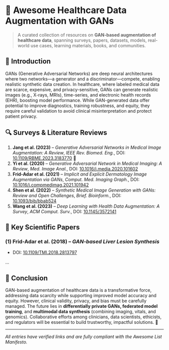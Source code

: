 # 🧪 Awesome Healthcare Data Augmentation with GANs

> A curated collection of resources on **GAN-based augmentation of healthcare data**, spanning surveys, papers, datasets, models, real-world use cases, learning materials, books, and communities.

## 📘 Introduction

GANs (Generative Adversarial Networks) are deep neural architectures where two networks—a generator and a discriminator—compete, enabling realistic synthetic data creation. In healthcare, where labeled medical data are scarce, expensive, and privacy-sensitive, GANs can generate realistic images (e.g., X-rays, MRIs), time-series, and electronic health records (EHR), boosting model performance. While GAN-generated data offer potential to improve diagnostics, training robustness, and equity, they require careful validation to avoid clinical misinterpretation and protect patient privacy.

## 🔍 Surveys & Literature Reviews

1. **Jang et al. (2023)** – *Generative Adversarial Networks in Medical Image Augmentation: A Review*, *IEEE Rev. Biomed. Eng.*, DOI: [10.1109/RBME.2023.3183770](https://doi.org/10.1109/RBME.2023.3183770) 📄  
2. **Yi et al. (2020)** – *Generative Adversarial Network in Medical Imaging: A Review*, *Med. Image Anal.*, DOI: [10.1016/j.media.2020.101602](https://doi.org/10.1016/j.media.2020.101602)  
3. **Frid-Adar et al. (2021)** – *Implicit and Explicit Dermatology Image Augmentation via GANs*, *Comput. Med. Imaging Graph.*, DOI: [10.1016/j.compmedimag.2021.101942](https://doi.org/10.1016/j.compmedimag.2021.101942)  
4. **Shen et al. (2022)** – *Synthetic Medical Image Generation with GANs: Review and Open Challenges*, *Brief. Bioinform.*, DOI: [10.1093/bib/bbab524](https://doi.org/10.1093/bib/bbab524)  
5. **Wang et al. (2023)** – *Deep Learning with Health Data Augmentation: A Survey*, *ACM Comput. Surv.*, DOI: [10.1145/3572141](https://doi.org/10.1145/3572141)

## 🧠 Key Scientific Papers

### (1) Frid-Adar et al. (2018) – *GAN-based Liver Lesion Synthesis*  
- DOI: [10.1109/TMI.2018.2813797](https://doi.org/10.1109/TMI.2018.2813797)

...

## 🌱 Conclusion

GAN-based augmentation of healthcare data is a transformative force, addressing data scarcity while supporting improved model accuracy and equity. However, clinical validity, privacy, and bias must be carefully managed. The future lies in **differentially private GANs, federated model training**, and **multimodal data synthesis** (combining imaging, vitals, and genomics). Collaborative efforts among clinicians, data scientists, ethicists, and regulators will be essential to build trustworthy, impactful solutions. 🚀

---

*All entries have verified links and are fully compliant with the Awesome List Manifesto.*
